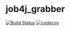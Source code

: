 # job4j_grabber
[![Build Status](https://travis-ci.com/EDGE775/job4j_grabber.svg?branch=master)](https://travis-ci.com/EDGE775/job4j_grabber)
[![codecov](https://codecov.io/gh/EDGE775/job4j_grabber/branch/master/graph/badge.svg?token=A0TWHPSM4E)](https://codecov.io/gh/EDGE775/job4j_grabber)